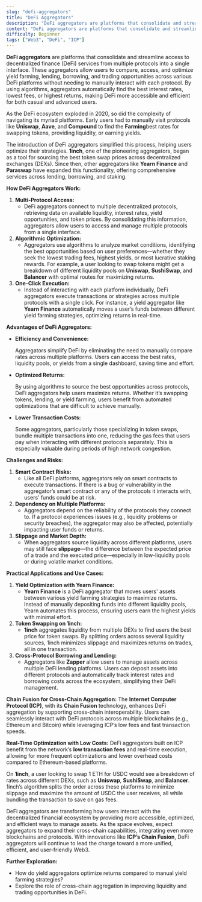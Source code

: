 ```yaml
---
slug: "defi-aggregators"
title: "DeFi Aggregators"
description: "DeFi aggregators are platforms that consolidate and streamline access to decentralized finance (DeFi) services from multiple protocols into a single interface or dApp."
content: "DeFi aggregators are platforms that consolidate and streamline access to decentralized finance (DeFi) services from multiple protocols into a single interface or dApp."
difficulty: Beginner
tags: ["Web3", "DeFi", "ICP"]
---
```



**DeFi aggregators** are platforms that consolidate and streamline access to decentralized finance (DeFi) services from multiple protocols into a single interface. These aggregators allow users to compare, access, and optimize yield farming, lending, borrowing, and trading opportunities across various DeFi platforms without needing to manually interact with each protocol. By using algorithms, aggregators automatically find the best interest rates, lowest fees, or highest returns, making DeFi more accessible and efficient for both casual and advanced users.

As the DeFi ecosystem exploded in 2020, so did the complexity of navigating its myriad platforms. Early users had to manually visit protocols like **Uniswap**, **Aave**, and **Compound** to find the **Farming**best rates for swapping tokens, providing liquidity, or earning yields.

The introduction of DeFi aggregators simplified this process, helping users optimize their strategies. **1inch**, one of the pioneering aggregators, began as a tool for sourcing the best token swap prices across decentralized exchanges (DEXs). Since then, other aggregators like **Yearn Finance** and **Paraswap** have expanded this functionality, offering comprehensive services across lending, borrowing, and staking.

**How DeFi Aggregators Work:**

1. **Multi-Protocol Access:**
    - DeFi aggregators connect to multiple decentralized protocols, retrieving data on available liquidity, interest rates, yield opportunities, and token prices. By consolidating this information, aggregators allow users to access and manage multiple protocols from a single interface.
2. **Algorithmic Optimization:**
    - Aggregators use algorithms to analyze market conditions, identifying the best opportunities based on user preferences—whether they seek the lowest trading fees, highest yields, or most lucrative staking rewards. For example, a user looking to swap tokens might get a breakdown of different liquidity pools on **Uniswap**, **SushiSwap**, and **Balancer** with optimal routes for maximizing returns.
3. **One-Click Execution:**
    - Instead of interacting with each platform individually, DeFi aggregators execute transactions or strategies across multiple protocols with a single click. For instance, a yield aggregator like **Yearn Finance** automatically moves a user’s funds between different yield farming strategies, optimizing returns in real-time.

**Advantages of DeFi Aggregators:**

- **Efficiency and Convenience:**

    Aggregators simplify DeFi by eliminating the need to manually compare rates across multiple platforms. Users can access the best rates, liquidity pools, or yields from a single dashboard, saving time and effort.

- **Optimized Returns:**

    By using algorithms to source the best opportunities across protocols, DeFi aggregators help users maximize returns. Whether it’s swapping tokens, lending, or yield farming, users benefit from automated optimizations that are difficult to achieve manually.

- **Lower Transaction Costs:**

    Some aggregators, particularly those specializing in token swaps, bundle multiple transactions into one, reducing the gas fees that users pay when interacting with different protocols separately. This is especially valuable during periods of high network congestion.

**Challenges and Risks:**

1. **Smart Contract Risks:**
    - Like all DeFi platforms, aggregators rely on smart contracts to execute transactions. If there is a bug or vulnerability in the aggregator’s smart contract or any of the protocols it interacts with, users’ funds could be at risk.
2. **Dependency on Multiple Platforms:**
    - Aggregators depend on the reliability of the protocols they connect to. If a protocol experiences issues (e.g., liquidity problems or security breaches), the aggregator may also be affected, potentially impacting user funds or returns.
3. **Slippage and Market Depth:**
    - When aggregators source liquidity across different platforms, users may still face **slippage**—the difference between the expected price of a trade and the executed price—especially in low-liquidity pools or during volatile market conditions.

**Practical Applications and Use Cases:**

1. **Yield Optimization with Yearn Finance:**
    - **Yearn Finance** is a DeFi aggregator that moves users' assets between various yield farming strategies to maximize returns. Instead of manually depositing funds into different liquidity pools, Yearn automates this process, ensuring users earn the highest yields with minimal effort.
2. **Token Swapping on 1inch:**
    - **1inch** aggregates liquidity from multiple DEXs to find users the best price for token swaps. By splitting orders across several liquidity sources, 1inch minimizes slippage and maximizes returns on trades, all in one transaction.
3. **Cross-Protocol Borrowing and Lending:**
    - Aggregators like **Zapper** allow users to manage assets across multiple DeFi lending platforms. Users can deposit assets into different protocols and automatically track interest rates and borrowing costs across the ecosystem, simplifying their DeFi management.

**Chain Fusion for Cross-Chain Aggregation:** The **Internet Computer Protocol (ICP)**, with its **Chain Fusion** technology, enhances DeFi aggregation by supporting cross-chain interoperability. Users can seamlessly interact with DeFi protocols across multiple blockchains (e.g., Ethereum and Bitcoin) while leveraging ICP’s low fees and fast transaction speeds.

**Real-Time Optimization with Low Costs:** DeFi aggregators built on ICP benefit from the network’s **low transaction fees** and real-time execution, allowing for more frequent optimizations and lower overhead costs compared to Ethereum-based platforms.

On **1inch**, a user looking to swap 1 ETH for USDC would see a breakdown of rates across different DEXs, such as **Uniswap**, **SushiSwap**, and **Balancer**. 1inch’s algorithm splits the order across these platforms to minimize slippage and maximize the amount of USDC the user receives, all while bundling the transaction to save on gas fees.

DeFi aggregators are transforming how users interact with the decentralized financial ecosystem by providing more accessible, optimized, and efficient ways to manage assets. As the space evolves, expect aggregators to expand their cross-chain capabilities, integrating even more blockchains and protocols. With innovations like **ICP’s Chain Fusion**, DeFi aggregators will continue to lead the charge toward a more unified, efficient, and user-friendly Web3.

**Further Exploration:**

- How do yield aggregators optimize returns compared to manual yield farming strategies?
- Explore the role of cross-chain aggregation in improving liquidity and trading opportunities in DeFi.
